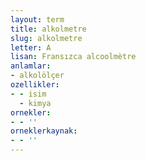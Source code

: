 ```yaml
---
layout: term
title: alkolmetre
slug: alkolmetre
letter: A
lisan: Fransızca alcoolmètre
anlamlar:
- alkolölçer
ozellikler:
- - isim
  - kimya
ornekler:
- - ''
orneklerkaynak:
- - ''
---
```

